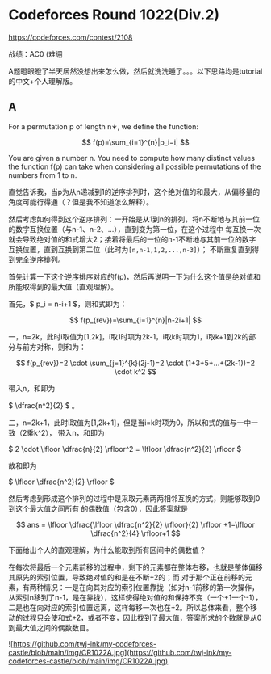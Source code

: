 # Codeforces Round 1022(Div.2)

https://codeforces.com/contest/2108

战绩：AC0 (难绷

A题瞪眼瞪了半天居然没想出来怎么做，然后就洗洗睡了。。。以下思路均是tutorial的中文+个人理解版。

## A

For a permutation p of length n∗, we define the function:

$$ f(p)=\sum_{i=1}^{n}|p_i−i| $$

You are given a number n. You need to compute how many distinct values the function f(p) can take when considering all possible permutations of the numbers from 1 to n.

直觉告诉我，当p为从n递减到1的逆序排列时，这个绝对值的和最大，从偏移量的角度可能行得通（？但是我不知道怎么解释）。

然后考虑如何得到这个逆序排列：一开始是从1到n的排列，将n不断地与其前一位的数字互换位置（与n-1、n-2、...），直到变为第一位，在这个过程中
每互换一次就会导致绝对值的和式增大2；接着将最后的一位的n-1不断地与其前一位的数字互换位置，直到互换到第二位（此时为`[n,n-1,1,2,...,n-3]`）；
不断重复直到得到完全逆序排列。

首先计算一下这个逆序排序对应的f(p)，然后再说明一下为什么这个值是绝对值和所能取得到的最大值（直观理解）。

首先，$ p_i = n-i+1 $，则和式即为：

$$ f(p_{rev})=\sum_{i=1}^{n}|n-2i+1| $$

一，n=2k，此时i取值为[1,2k]，i取1时项为2k-1，i取k时项为1，i取k+1到2k的部分与前方对称，则和为：

$$ f(p_{rev})=2 \cdot \sum_{j=1}^{k}(2j-1)=2 \cdot (1+3+5+...+(2k-1))=2 \cdot k^2 $$

带入n，和即为 

$ \dfrac{n^2}{2} $ 。

二，n=2k+1，此时i取值为[1,2k+1]，但是当i=k时项为0，所以和式的值与一中一致（2乘k^2），
带入n，和即为 

$ 2 \cdot \lfloor \dfrac{n}{2} \rfloor^2 = \lfloor \dfrac{n^2}{2} \rfloor $ 

故和即为 

$ \lfloor \dfrac{n^2}{2} \rfloor $ 

然后考虑到形成这个排列的过程中是采取元素两两相邻互换的方式，则能够取到0到这个最大值之间所有
的偶数值（包含0），因此答案就是 

$$ ans = \lfloor \dfrac{\lfloor \dfrac{n^2}{2} \rfloor}{2} \rfloor +1=\lfloor \dfrac{n^2}{4} \rfloor+1 $$

下面给出个人的直观理解，为什么能取到所有区间中的偶数值？

在每次将最后一个元素前移的过程中，剩下的元素都在整体右移，也就是整体偏移其原先的索引位置，导致绝对值的和是在不断+2的；而
对于那个正在前移的元素，有两种情况：一是在向其对应的索引位置靠拢（如对n-1前移的第一次操作，从索引n移到了n-1，是在靠拢），这样使得绝对值的和保持不变（一个+1一个-1），
二是也在向对应的索引位置远离，这样每移一次也在+2。所以总体来看，整个移动的过程只会使和式+2，或者不变，因此找到了最大值，答案所求的个数就是从0到最大值之间的偶数数目。

![https://github.com/twj-ink/my-codeforces-castle/blob/main/img/CR1022A.jpg](https://github.com/twj-ink/my-codeforces-castle/blob/main/img/CR1022A.jpg)



